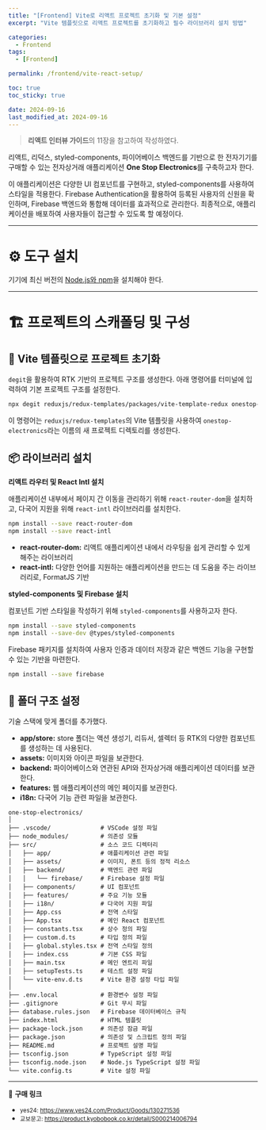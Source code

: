 ```yaml
---
title: "[Frontend] Vite로 리액트 프로젝트 초기화 및 기본 설정"
excerpt: "Vite 템플릿으로 리액트 프로젝트를 초기화하고 필수 라이브러리 설치 방법"

categories:
  - Frontend
tags:
  - [Frontend]

permalink: /frontend/vite-react-setup/

toc: true
toc_sticky: true

date: 2024-09-16
last_modified_at: 2024-09-16
---
```


> **리액트 인터뷰 가이드**의 11장을 참고하여 작성하였다.

리액트, 리덕스, styled-components, 파이어베이스 백엔드를 기반으로 한 전자기기를 구매할 수 있는 전자상거래 애플리케이션 **One Stop Electronics**를 구축하고자 한다.

이 애플리케이션은 다양한 UI 컴포넌트를 구현하고, styled-components를 사용하여 스타일을 적용한다. Firebase Authentication을 활용하여 등록된 사용자의 신원을 확인하며, Firebase 백엔드와 통합해 데이터를 효과적으로 관리한다. 최종적으로, 애플리케이션을 배포하여 사용자들이 접근할 수 있도록 할 예정이다.

---

# ⚙️ 도구 설치

기기에 최신 버전의 [Node.js와 npm](https://nodejs.org/en)을 설치해야 한다.

---

# 🏗 프로젝트의 스캐폴딩 및 구성

## 🚀 Vite 템플릿으로 프로젝트 초기화

`degit`을 활용하여 RTK 기반의 프로젝트 구조를 생성한다. 아래 명령어를 터미널에 입력하여 기본 프로젝트 구조를 설정한다.

```bash
npx degit reduxjs/redux-templates/packages/vite-template-redux onestop-electronics
```

이 명령어는 `reduxjs/redux-templates`의 Vite 템플릿을 사용하여 `onestop-electronics`라는 이름의 새 프로젝트 디렉토리를 생성한다.

## 📦 라이브러리 설치

**리액트 라우터 및 React Intl 설치**

애플리케이션 내부에서 페이지 간 이동을 관리하기 위해 `react-router-dom`을 설치하고, 다국어 지원을 위해 `react-intl` 라이브러리를 설치한다.

```bash
npm install --save react-router-dom
npm install --save react-intl
```

- **react-router-dom:** 리액트 애플리케이션 내에서 라우팅을 쉽게 관리할 수 있게 해주는 라이브러리
- **react-intl:** 다양한 언어를 지원하는 애플리케이션을 만드는 데 도움을 주는 라이브러리로, FormatJS 기반

**styled-components 및 Firebase 설치**

컴포넌트 기반 스타일을 작성하기 위해 `styled-components`를 사용하고자 한다.

```bash
npm install --save styled-components
npm install --save-dev @types/styled-components
```

Firebase 패키지를 설치하여 사용자 인증과 데이터 저장과 같은 백엔드 기능을 구현할 수 있는 기반을 마련한다.

```bash
npm install --save firebase
```

## 📂 폴더 구조 설정

기술 스택에 맞게 폴더를 추가했다.

- **app/store:** store 폴더는 액션 생성기, 리듀서, 셀렉터 등 RTK의 다양한 컴포넌트를 생성하는 데 사용된다.
- **assets:** 이미지와 아이콘 파일을 보관한다.
- **backend:** 파이어베이스와 연관된 API와 전자상거래 애플리케이션 데이터를 보관한다.
- **features:** 웹 애플리케이션의 메인 페이지를 보관한다.
- **i18n:** 다국어 기능 관련 파일을 보관한다.

```text
one-stop-electronics/
│
├── .vscode/              # VSCode 설정 파일
├── node_modules/         # 의존성 모듈
├── src/                  # 소스 코드 디렉터리
│   ├── app/              # 애플리케이션 관련 파일
│   ├── assets/           # 이미지, 폰트 등의 정적 리소스
│   ├── backend/          # 백엔드 관련 파일
│   │   └── firebase/     # Firebase 설정 파일
│   ├── components/       # UI 컴포넌트
│   ├── features/         # 주요 기능 모듈
│   ├── i18n/             # 다국어 지원 파일
│   ├── App.css           # 전역 스타일
│   ├── App.tsx           # 메인 React 컴포넌트
│   ├── constants.tsx     # 상수 정의 파일
│   ├── custom.d.ts       # 타입 정의 파일
│   ├── global.styles.tsx # 전역 스타일 정의
│   ├── index.css         # 기본 CSS 파일
│   ├── main.tsx          # 메인 엔트리 파일
│   ├── setupTests.ts     # 테스트 설정 파일
│   └── vite-env.d.ts     # Vite 환경 설정 타입 파일
│
├── .env.local            # 환경변수 설정 파일
├── .gitignore            # Git 무시 파일
├── database.rules.json   # Firebase 데이터베이스 규칙
├── index.html            # HTML 템플릿
├── package-lock.json     # 의존성 잠금 파일
├── package.json          # 의존성 및 스크립트 정의 파일
├── README.md             # 프로젝트 설명 파일
├── tsconfig.json         # TypeScript 설정 파일
├── tsconfig.node.json    # Node.js TypeScript 설정 파일
└── vite.config.ts        # Vite 설정 파일
```

---

🔗 **구매 링크**

- <small>yes24: <a href="https://www.yes24.com/Product/Goods/130271536">https://www.yes24.com/Product/Goods/130271536</a></small>
- <small>교보문고: <a href="https://product.kyobobook.co.kr/detail/S000214006794">https://product.kyobobook.co.kr/detail/S000214006794</a></small>
